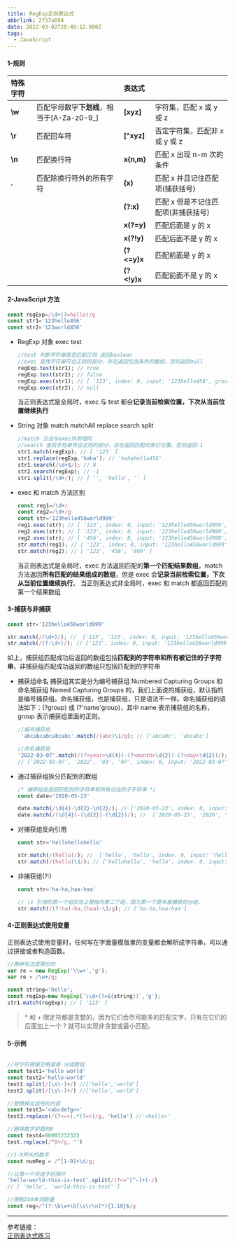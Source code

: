 ```yaml
---
title: RegExp正则表达式
abbrlink: 2f57a694
date: 2022-03-02T20:40:12.000Z
tags:
  - JavaScript
---
```


#### 1-规则

| 特殊字符 |                                            | 表达式      |                                     |
| :------- | :----------------------------------------- | :---------- | :---------------------------------- |
| **\w**   | 匹配字母数字**下划线**，相当于[A-Za-z0-9_] | **[xyz]**   | 字符集，匹配 x 或 y 或 z            |
| **\r**   | 匹配回车符                                 | **[^xyz]**  | 否定字符集，匹配非 x 或 y 或 z      |
| **\n**   | 匹配换行符                                 | **x{n,m}**  | 匹配 x 出现 n-m 次的条件            |
| **.**    | 匹配除换行符外的所有字符                   | **(x)**     | 匹配 x 并且记住匹配项(捕获括号)     |
|          |                                            | **(?:x)**   | 匹配 x 但是不记住匹配项(非捕获括号) |
|          |                                            | **x(?=y)**  | 匹配后面是 y 的 x                   |
|          |                                            | **x(?!y)**  | 匹配后面不是 y 的 x                 |
|          |                                            | **(?<=y)x** | 匹配前面是 y 的 x                   |
|          |                                            | **(?<!y)x** | 匹配前面不是 y 的 x                 |

#### 2-JavaScript 方法

```JavaScript
const regExp=/\d+(?=hello)/g
const str1='123hello456'
const str2='123world456'
```

- RegExp 对象 exec test

  ```JavaScript
  //test 判断字符串是否匹配正则 返回boolean
  //exec 查找字符串符合正则的部分，存在返回包含条件的数组，否则返回null
  regExp.test(str1); // true
  regExp.test(str2); // false
  regExp.exec(str1); // [ '123', index: 0, input: '123hello456', groups: undefined ]
  regExp.exec(str2); // null
  ```

  当正则表达式是全局时，exec 与 test 都会**记录当前检索位置，下次从当前位置继续执行**

- String 对象 match matchAll replace search split

  ```JavaScript
  //match 方法与exec作用相同
  //search 查找字符串符合正则的部分，存在返回匹配的索引位置，否则返回-1
  str1.match(regExp); // [ '123' ]
  str1.replace(regExp,'haha'); // 'hahahello456'
  str1.search(/\d+$/); // 8
  str2.search(regExp); // -1
  str1.split(/\d+/); // [ '', 'hello', '' ]
  ```

- exec 和 match 方法区别
  ```JavaScript
  const reg1=/\d+/
  const reg2=/\d+/g
  const str='123hello456world999'
  reg1.exec(str); // [ '123', index: 0, input: '123hello456world999', groups: undefined ]
  reg2.exec(str); // [ '123', index: 0, input: '123hello456world999', groups: undefined ]
  reg2.exec(str); // [ '456', index: 8, input: '123hello456world999', groups: undefined ]
  str.match(reg1); // [ '123', index: 0, input: '123hello456world999', groups: undefined ]
  str.match(reg2); // [ '123', '456', '999' ]
  ```
  当正则表达式是全局时，exec 方法返回匹配的**第一个匹配结果数组**，match 方法返回**所有匹配的结果组成的数组**，但是 exec 会**记录当前检索位置，下次从当前位置继续执行**。
  当正则表达式非全局时，exec 和 match 都返回匹配的第一个结果数组

#### 3-捕获与非捕获

```JavaScript
const str='123hello456world999'

str.match(/(\d+)/); //  ['123', '123', index: 0, input: '123hello456world999', groups: undefined]
str.match(/(?:\d+)/); // ['123', index: 0, input: '123hello456world999', groups: undefined]

```

如上，捕获组匹配成功后返回的数组包括**匹配到的字符串和所有被记住的子字符串**，非捕获组匹配成功返回的数组只包括匹配到的字符串

- 捕获组命名
  捕获组其实是分为编号捕获组 Numbered Capturing Groups 和命名捕获组 Named Capturing Groups 的，我们上面说的捕获组，默认指的是编号捕获组。命名捕获组，也是捕获组，只是语法不一样。命名捕获组的语法如下：(?<name>group) 或 (?'name'group)，其中 name 表示捕获组的名称，group 表示捕获组里面的正则。

  ```JavaScript
  //编号捕获组
   'abcabcabcabcabc'.match(/(abc)\1/g); // ['abcabc', 'abcabc']

  //命名捕获组
  '2022-03-07'.match(/(?<year>\d{4})-(?<month>\d{2})-(?<day>\d{2})/);
  // ['2022-03-07', '2022', '03', '07', index: 0, input: '2022-03-07', groups: {year: '2022', month: '03', day: '07'}]


  ```

- 通过捕获组拆分匹配到的数组

  ```JavaScript
  /* 捕获组会返回匹配到的字符串和所有记住的子字符串 */
  const date='2020-05-23'

  date.match(/\d{4}-\d{2}-\d{2}/); // ['2020-05-23', index: 0, input: '2020-05-23', groups: undefined]
  date.match(/(\d{4})-(\d{2})-(\d{2})/); //  ['2020-05-23', '2020', '05', '23', index: 0, input: '2020-05-23', groups: undefined]
  ```

- 对捕获组反向引用

  ```JavaScript
  const str='hellohellohello'

  str.match(/(hello)/); //  ['hello', 'hello', index: 0, input: 'hellohellohello', groups: undefined]
  str.match(/(hello)\1/); // ['hellohello', 'hello', index: 0, input: 'hellohellohello', groups: undefined]

  ```

- 非捕获组(?:)

  ```JavaScript
  const str='ha-ha,haa-haa'

  // \1 引用的第一个组实际上是指向第二个组，因为第一个是未被捕获的分组。
  str.match(/(?:ha)-ha,(haa)-\1/g); // ['ha-ha,haa-haa']
  ```

#### 4-正则表达式使用变量

正则表达式使用变量时，任何写在字面量模版里的变量都会解析成字符串，可以通过拼接或者构造函数。

```JavaScript
//两种写法是等价的
var re = new RegExp('\\w+','g');
var re = /\w+/g;
```

```JavaScript
const string='hello';
const regExp=new RegExp(`\\d+(?=${string})`,'g');
str1.match(regExp); // [ '123' ]
```

> \* 和 + 限定符都是贪婪的，因为它们会尽可能多的匹配文字，只有在它们的后面加上一个 ? 就可以实现非贪婪或最小匹配。

#### 5-示例

```JavaScript

//将字符根据空格或者-分成数组
const test1='hello world'
const test2='hello-world'
test1.split(/[\s\-]+/) //['hello','world']
test2.split(/[\s\-]+/) //['hello','world']

//替换掉尖括号的内容
const test3='<abcdefg>>'
test3.replace(/(?<=<).*(?=>)/g, 'hello') //'<hello>'

//删除数字前面的0
const test4=00003232323
test.replace(/^0+/g, '')

//1-9开头的数字
const numReg = /^[1-9]+\d/g;

//以第一个非连字符隔开
'hello-world-this-is-test'.split(/(?<=^[^-]+)-/)
// [ 'hello', 'world-this-is-test' ]

//限制250单词数量
const reg=/^(?:\b\w+\b[\s\r\n]*){1,10}$/g
```

---

参考链接：  
[正则表达式练习](https://regexlearn.com/zh-cn/cheatsheet)
